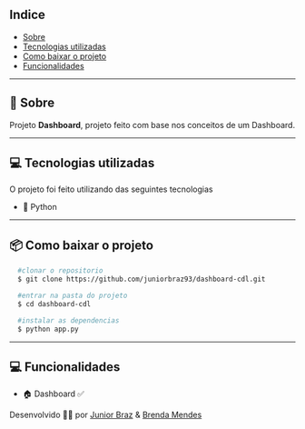 ## Indice

- [Sobre](#-sobre)
- [Tecnologias utilizadas](#-tecnologias-utilizadas)
- [Como baixar o projeto](#-como-baixar-o-projeto)
- [Funcionalidades](#-Funcionalidades)

---

## 🤔 Sobre

Projeto **Dashboard**, projeto feito com base nos conceitos de um Dashboard.

---

## 💻 Tecnologias utilizadas

O projeto foi feito utilizando das seguintes tecnologias

- 🐍 Python

---

## 📦 Como baixar o projeto

```bash
  #clonar o repositorio
  $ git clone https://github.com/juniorbraz93/dashboard-cdl.git

  #entrar na pasta do projeto
  $ cd dashboard-cdl

  #instalar as dependencias
  $ python app.py

```

---

## 💻 Funcionalidades

- 🏠 Dashboard ✅

Desenvolvido 🧑‍💻 por [Junior Braz](https://github.com/juniorbraz93) & [Brenda Mendes](https://github.com/brxndas)

